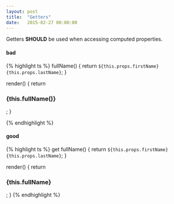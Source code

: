 ```yaml
---
layout: post
title:  "Getters"
date:   2015-02-27 00:00:00
---
```

Getters **SHOULD** be used when accessing computed properties.

#### bad
{% highlight ts %}
fullName() {
  return `${this.props.firstName} {this.props.lastName}`;
}

render() {
  return <h3>{this.fullName()}</h3>;
}

{% endhighlight %}

#### good
{% highlight ts %}
get fullName() {
  return `${this.props.firstName} {this.props.lastName}`;
}

render() {
  return <h3>{this.fullName}</h3>;
}
{% endhighlight %}
